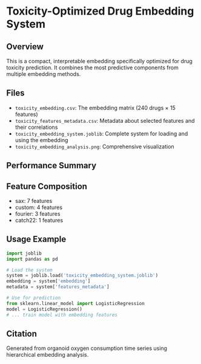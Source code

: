 # Toxicity-Optimized Drug Embedding System

## Overview
This is a compact, interpretable embedding specifically optimized for drug toxicity prediction.
It combines the most predictive components from multiple embedding methods.

## Files
- `toxicity_embedding.csv`: The embedding matrix (240 drugs × 15 features)
- `toxicity_features_metadata.csv`: Metadata about selected features and their correlations
- `toxicity_embedding_system.joblib`: Complete system for loading and using the embedding
- `toxicity_embedding_analysis.png`: Comprehensive visualization

## Performance Summary

## Feature Composition
- sax: 7 features
- custom: 4 features
- fourier: 3 features
- catch22: 1 features

## Usage Example
```python
import joblib
import pandas as pd

# Load the system
system = joblib.load('toxicity_embedding_system.joblib')
embedding = system['embedding']
metadata = system['features_metadata']

# Use for prediction
from sklearn.linear_model import LogisticRegression
model = LogisticRegression()
# ... train model with embedding features
```

## Citation
Generated from organoid oxygen consumption time series using hierarchical embedding analysis.
